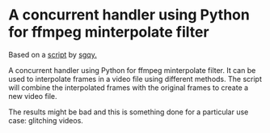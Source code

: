 # A concurrent handler using Python for ffmpeg minterpolate filter

Based on a [script](https://gist.github.com/sgqy/f551e8630d6f9d55684e60706e6d41fb) by [sgqy.](https://gist.github.com/sgqy)

A concurrent handler using Python for ffmpeg minterpolate filter. It can be used to interpolate frames in a video file using different methods. The script will combine the interpolated frames with the original frames to create a new video file. 

The results might be bad and this is something done for a particular use case: glitching videos.